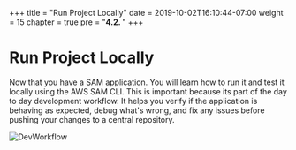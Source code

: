 +++
title = "Run Project Locally"
date = 2019-10-02T16:10:44-07:00
weight = 15
chapter = true
pre = "<b>4.2. </b>"
+++

# Run Project Locally

Now that you have a SAM application. You will learn how to run it and test it locally using the AWS SAM CLI. This is important because its part of the day to day development workflow. It helps you verify if the application is behaving as expected, debug what's wrong, and fix any issues before pushing your changes to a central repository.

![DevWorkflow](/images/sam/dev-workflow-art.png)